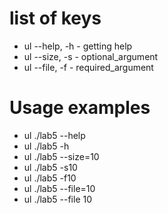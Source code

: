 # list of keys
- ul --help, -h - getting help
- ul --size, -s - optional_argument
- ul --file, -f - required_argument
# Usage examples
- ul ./lab5 --help
- ul ./lab5 -h
- ul ./lab5 --size=10
- ul ./lab5 -s10
- ul ./lab5 -f10
- ul ./lab5 --file=10
- ul ./lab5 --file 10
